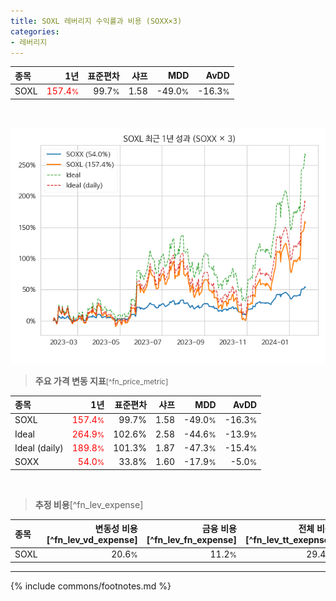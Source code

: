 ```yaml
---
title: SOXL 레버리지 수익률과 비용 (SOXX×3)
categories:
- 레버리지
---
```


| **종목** | **1년** | **표준편차** | **샤프** | **MDD** | **AvDD** |
| :------------ | ------: | -----------: | -------: | ------: | -------: |
| SOXL | <span style="color: red">157.4<small>%</small></span> | 99.7<small>%</small> | 1.58 | -49.0<small>%</small> | -16.3<small>%</small> |

<!-- more -->

<br>

![SOXL](/lev/images/soxl.png)

> **주요 가격 변동 지표**<small>[^fn_price_metric]</small>


| **종목** | **1년** | **표준편차** | **샤프** | **MDD** | **AvDD** |
| :------------ | ------: | -----------: | -------: | ------: | -------: |
| SOXL | <span style="color: red">157.4<small>%</small></span> | 99.7% | 1.58 | -49.0<small>%</small> | -16.3<small>%</small> |
| Ideal | <span style="color: red">264.9<small>%</small></span> | 102.6% | 2.58 | -44.6<small>%</small> | -13.9<small>%</small> |
| Ideal (daily) | <span style="color: red">189.8<small>%</small></span> | 101.3% | 1.87 | -47.3<small>%</small> | -15.4<small>%</small> |
| SOXX | <span style="color: red">54.0<small>%</small></span> | 33.8% | 1.60 | -17.9<small>%</small> | -5.0<small>%</small> |

<br>

> **추정 비용**[^fn_lev_expense]<a id="expense"></a>

| **종목** | **변동성 비용**[^fn_lev_vd_expense] | **금융 비용**[^fn_lev_fn_expense] | **전체 비용**[^fn_lev_tt_exepnse] |
| :------------ | ------: | -----------: | -------: |
| SOXL | 20.6<small>%</small> | 11.2<small>%</small> | 29.4<small>%</small> |

---
{% include commons/footnotes.md %}
